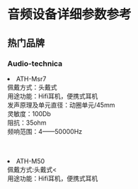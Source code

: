 <h1>音频设备详细参数参考</h1>

<h2>热门品牌</h2>

<h3>Audio-technica</h3>

<li>ATH-Msr7</li>

<table><tr>佩戴方式：头戴式</tr><br/>

<tr>用途功能：Hifi耳机，便携式耳机</tr><br/>

<tr>发声原理及单元直径：动圈单元/45mm</tr><br/>

<tr>灵敏度：100Db</tr><br/>

<tr>阻抗：35ohm</tr><br/>

<tr>频响范围：4——50000Hz</tr></table><br/>

<li>ATH-M50</li>

<table><tr>佩戴方式:头戴式</tr><<br>

<tr>用途功能：Hifi耳机，便携式耳机</tr></table>
